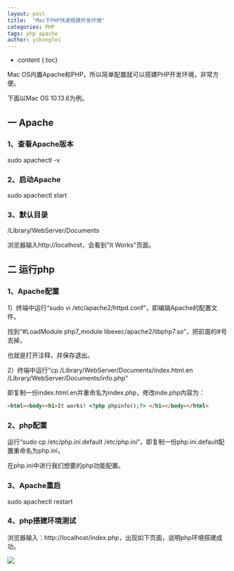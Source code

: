 ```yaml
---
layout: post
title:  "Mac下PHP快递搭建开发环境"
categories: PHP
tags: php apache
author: yihonglei
---
```


* content
{:toc}

Mac OS内置Apache和PHP，所以简单配置就可以搭建PHP开发环境，非常方便。

下面以Mac OS 10.13.6为例。
## 一 Apache

### 1、查看Apache版本

sudo apachectl -v

### 2、启动Apache

sudo apachectl start

### 3、默认目录

/Library/WebServer/Documents

浏览器输入http://localhost，会看到"It Works"页面。

## 二 运行php

### 1、Apache配置

1）终端中运行“sudo vi /etc/apache2/httpd.conf”，即编辑Apache的配置文件。

找到“#LoadModule php7_module libexec/apache2/libphp7.so”，把前面的#号去掉，

也就是打开注释，并保存退出。

2）终端中运行"cp /Library/WebServer/Documents/index.html.en /Library/WebServer/Documents/info.php"

即复制一份index.html.en并重命名为index.php，修改inde.php内容为：

```html
<html><body><h1>It works! <?php phpinfo();?> </h1></body></html>
```

### 2、php配置

运行“sudo cp /etc/php.ini.default /etc/php.ini”，即复制一份php.ini.default配置重命名为php.ini，

在php.ini中进行我们想要的php功能配置。

### 3、Apache重启

sudo apachectl restart

### 4、php搭建环境测试

浏览器输入：http://localhost/index.php，出现如下页面，说明php环境搭建成功。

![](https://blog.csdn.net/yhl_jxy/article/details/83051463)
